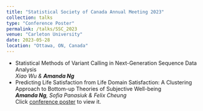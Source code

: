 ```yaml
---
title: "Statistical Society of Canada Annual Meeting 2023"
collection: talks
type: "Conference Poster"
permalink: /talks/SSC_2023
venue: "Carleton University"
date: 2023-05-28
location: "Ottawa, ON, Canada"
---
```


- Statistical Methods of Variant Calling in Next-Generation Sequence Data Analysis
  <br>*Xiao Wu & **Amanda Ng***
- Predicting Life Satisfaction from Life Domain Satisfaction: A Clustering Approach to Bottom-up Theories of Subjective Well-being
  <br>***Amanda Ng**, Sofia Panasiuk & Felix Cheung*
  <br>Click [conference poster](https://amanda-ng518.github.io/files/CSSC_poster.pdf) to view it.
